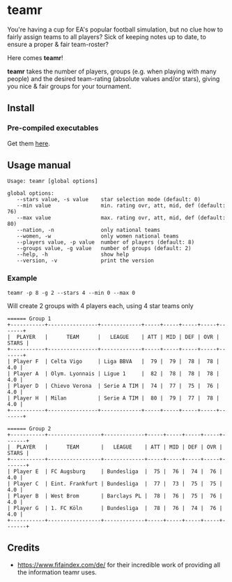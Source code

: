# teamr
You're having a cup for EA's popular football simulation, but no clue how to fairly assign teams to all players?
Sick of keeping notes up to date, to ensure a proper & fair team-roster?

Here comes **teamr**!

**teamr** takes the number of players, groups (e.g. when playing with many people) and the desired team-rating (absolute values and/or stars), giving you nice & fair groups for your tournament.

## Install

### Pre-compiled executables
Get them [here](http://github.com/hpbuniat/teamr/releases).

## Usage manual
```console
Usage: teamr [global options]

global options:
   --stars value, -s value    star selection mode (default: 0)
   --min value                min. rating ovr, att, mid, def (default: 76)
   --max value                max. rating ovr, att, mid, def (default: 80)
   --nation, -n               only national teams
   --women, -w                only women national teams
   --players value, -p value  number of players (default: 8)
   --groups value, -g value   number of groups (default: 2)
   --help, -h                 show help
   --version, -v              print the version
```

### Example
```console
teamr -p 8 -g 2 --stars 4 --min 0 --max 0
```
Will create 2 groups with 4 players each, using 4 star teams only
```console
====== Group 1
+-----------+----------------+-------------+-----+-----+-----+-----+-------+
|  PLAYER   |      TEAM      |   LEAGUE    | ATT | MID | DEF | OVR | STARS |
+-----------+----------------+-------------+-----+-----+-----+-----+-------+
| Player F  | Celta Vigo     | Liga BBVA   |  79 |  79 |  78 |  78 |   4.0 |
| Player A  | Olym. Lyonnais | Ligue 1     |  82 |  78 |  78 |  78 |   4.0 |
| Player D  | Chievo Verona  | Serie A TIM |  74 |  77 |  75 |  76 |   4.0 |
| Player H  | Milan          | Serie A TIM |  80 |  79 |  77 |  78 |   4.0 |
+-----------+----------------+-------------+-----+-----+-----+-----+-------+

====== Group 2
+-----------+-----------------+-------------+-----+-----+-----+-----+-------+
|  PLAYER   |      TEAM       |   LEAGUE    | ATT | MID | DEF | OVR | STARS |
+-----------+-----------------+-------------+-----+-----+-----+-----+-------+
| Player E  | FC Augsburg     | Bundesliga  |  75 |  76 |  74 |  76 |   4.0 |
| Player C  | Eint. Frankfurt | Bundesliga  |  77 |  73 |  75 |  75 |   4.0 |
| Player B  | West Brom       | Barclays PL |  78 |  76 |  75 |  76 |   4.0 |
| Player G  | 1. FC Köln      | Bundesliga  |  78 |  76 |  74 |  76 |   4.0 |
+-----------+-----------------+-------------+-----+-----+-----+-----+-------+
```

## Credits
- https://www.fifaindex.com/de/ for their incredible work of providing all the information teamr uses.
